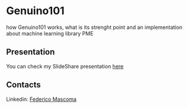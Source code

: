 # Genuino101
how Genuino101 works, what is its strenght point and an implementation about machine learning library PME

## Presentation
You can check my SlideShare presentation [here](https://www.slideshare.net/FedericoMascoma/genuino101presentation-96502280)

## Contacts
Linkedin: [Federico Mascoma](https://www.linkedin.com/in/federico-mascoma/)

